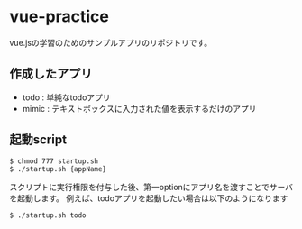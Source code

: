 # vue-practice
vue.jsの学習のためのサンプルアプリのリポジトリです。

## 作成したアプリ
- todo : 単純なtodoアプリ
- mimic : テキストボックスに入力された値を表示するだけのアプリ

## 起動script
```
$ chmod 777 startup.sh
$ ./startup.sh {appName}
```

スクリプトに実行権限を付与した後、第一optionにアプリ名を渡すことでサーバを起動します。
例えば、todoアプリを起動したい場合は以下のようになります
```
$ ./startup.sh todo
```
